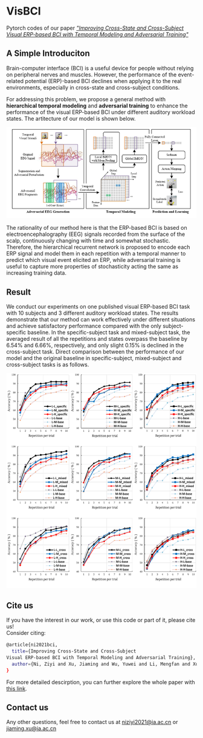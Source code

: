 # VisBCI
Pytorch codes of our paper [*"Improving Cross-State and Cross-Subject Visual ERP-based BCI with Temporal Modeling and Adversarial Training"*](https://github.com/aispeech-lab/VisBCI)

## A Simple Introduciton 
Brain-computer interface (BCI) is a useful device for people without relying on peripheral nerves and muscles. However, the performance of the event-related potential (ERP)-based BCI declines when applying it to the real environments, especially in cross-state and cross-subject conditions. 

For addressing this problem, we propose a general method with **hierarchical temporal modeling** and **adversarial training** to enhance the performance of the visual ERP-based BCI under different auditory workload states. The artitecture of our model is shown below.

<div align=center><img src="https://github.com/aispeech-lab/VisBCI/blob/main/assets/framework.jpg"></div>
 
The rationality of our method here is that the ERP-based BCI is based on electroencephalography (EEG) signals recorded from the surface of the scalp, continuously changing with time and somewhat stochastic. Therefore, the hierarchical recurrent network is proposed to encode each ERP signal and model them in each repetition with a temporal manner to predict which visual event elicited an ERP, while adversarial training is useful to capture more properties of stochasticity acting the same as increasing training data.

## Result                                                                
We conduct our experiments on one published visual ERP-based BCI task with 10 subjects and 3 different auditory workload states. The results demonstrate that our method can work effectively under different situations and achieve satisfactory performance compared with the only subject-specific baseline. In the specific-subject task and mixed-subject task, the averaged result of all the repetitions and states overpass the baseline by 6.54% and 6.66%, respectively, and only slight 0.15% is declined in the cross-subject task. Direct comparison between the performance of our model and the original baseline in specific-subject, mixed-subject and cross-subject tasks is as follows. 
<div align=center><img src="https://github.com/aispeech-lab/VisBCI/blob/main/assets/acc-all.png"></div>

## Cite us
If you have the interest in our work, or use this code or part of it, please cite us!  
Consider citing:
```bash
@article{ni2021bci,
  title={Improving Cross-State and Cross-Subject  
Visual ERP-based BCI with Temporal Modeling and Adversarial Training},
  author={Ni, Ziyi and Xu, Jiaming and Wu, Yuwei and Li, Mengfan and Xu, Guizhi and Xu, Bo}
}
```
For more detailed descirption, you can further explore the whole paper with [this link](https://github.com/aispeech-lab/VisBCI).  

## Contact us
Any other questions, feel free to contact us at niziyi2021@ia.ac.cn or jiaming.xu@ia.ac.cn 


